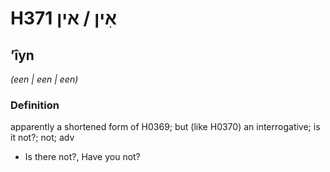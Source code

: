 # H371 אִין / אין

## ʼîyn

_(een | een | een)_

### Definition

apparently a shortened form of H0369; but (like H0370) an interrogative; is it not?; not; adv

- Is there not?, Have you not?
